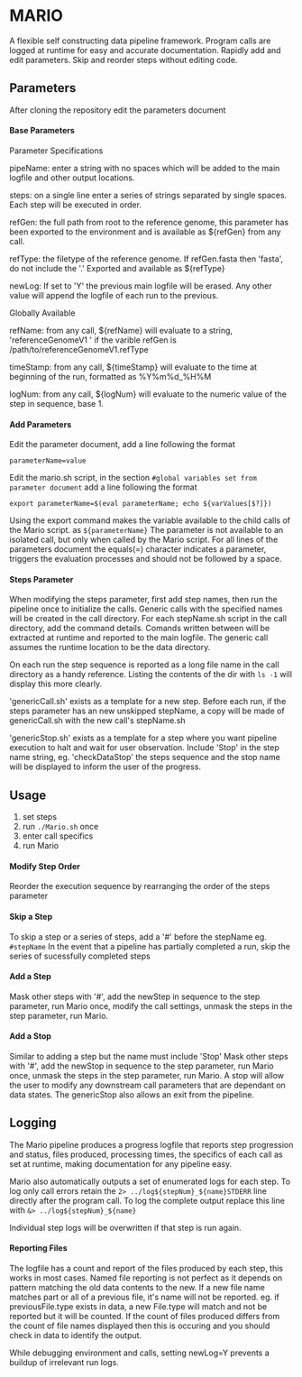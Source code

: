 # MARIO

A flexible self constructing data pipeline framework.
Program calls are logged at runtime for easy and accurate documentation.
Rapidly add and edit parameters.
Skip and reorder steps without editing code.

## Parameters

After cloning the repository edit the parameters document

#### Base Parameters

Parameter Specifications

pipeName: enter a string with no spaces which will be added to the main logfile and other output locations.

steps: on a single line enter a series of strings separated by single spaces. Each step will be executed in order.

refGen: the full path from root to the reference genome, this parameter has been exported to the environment and is available as ${refGen} from any call.

refType: the filetype of the reference genome. If refGen.fasta then 'fasta', do not include the '.' Exported and available as ${refType}

newLog: If set to 'Y' the previous main logfile will be erased. Any other value will append the logfile of each run to the previous.

Globally Available

refName:  from any call, ${refName} will evaluate to a string, 'referenceGenomeV1 ' if the varible refGen is /path/to/referenceGenomeV1.refType

timeStamp: from any call, ${timeStamp} will evaluate to the time at beginning of the run, formatted as %Y%m%d_%H%M

logNum: from any call, ${logNum} will evaluate to the numeric value of the step in sequence, base 1.

#### Add Parameters
Edit the parameter document, add a line following the format

	parameterName=value
Edit the mario.sh script, in the section `#global variables set from parameter document` add a line following the format

	export parameterName=$(eval parameterName; echo ${varValues[$?]})
Using the export command makes the variable available to the child calls of the Mario script.  as `${parameterName}`
The parameter is not available to an isolated call, but only when called by the Mario script.
For all lines of the parameters document the equals(=) character indicates a parameter, triggers the evaluation processes and should not be followed by a space.

#### Steps Parameter
When modifying the steps parameter, first add step names, then run the pipeline once to initialize the calls.
Generic calls with the specified names will be created in the call directory.
For each stepName.sh script in the call directory, add the command details.
Comands written between <CALL> <PARAMETERS> will be extracted at runtime and reported to the main logfile.
The generic call assumes the runtime location to be the data directory.

On each run the step sequence is reported as a long file name in the call directory as a handy reference. Listing the contents of the dir with `ls -1` will display this more clearly.

'genericCall.sh' exists as a template for a new step. Before each run, if the steps parameter has an new unskipped stepName,
a copy will be made of genericCall.sh with the new call's stepName.sh

'genericStop.sh' exists as a template for a step where you want pipeline execution to halt and wait for user observation. Include 'Stop' in the step name string, eg. 'checkDataStop' the steps sequence and the stop name will be displayed to inform the user of the progress.

## Usage

1. set steps
1. run `./Mario.sh` once
1. enter call specifics
1. run Mario

#### Modify Step Order
Reorder the execution sequence by rearranging the order of the steps parameter
#### Skip a Step
To skip a step or a series of steps, add a '#' before the stepName eg. `#stepName`
In the event that a pipeline has partially completed a run, skip the series of sucessfully completed steps
#### Add a Step
Mask other steps with '#', add the newStep in sequence to the step parameter, run Mario once, modify the call settings, unmask the steps in the step parameter, run Mario.
#### Add a Stop
Similar to adding a step but the name must include 'Stop'
Mask other steps with '#', add the newStop in sequence to the step parameter, run Mario once, unmask the steps in the step parameter, run Mario.
A stop will allow the user to modify any downstream call parameters that are dependant on data states. The genericStop also allows an exit from the pipeline.

## Logging

The Mario pipeline produces a progress logfile that reports step progression and status, files produced, processing times, the specifics of each call as set at runtime, making documentation for any pipeline easy.

Mario also automatically outputs a set of enumerated logs for each step.
To log only call errors retain the `2> ../log${stepNum}_${name}STDERR` line directly after the program call.
To log the complete output replace this line with `&> ../log${stepNum}_${name}`

Individual step logs will be overwritten if that step is run again.

#### Reporting Files
The logfile has a count and report of the files produced by each step, this works in most cases.
Named file reporting is not perfect as it depends on pattern matching the old data contents to the new.
If a new file name matches part or all of a previous file, it's name will not be reported.
eg. if previousFile.type exists in data, a new File.type will match and not be reported but it will be counted.
If the count of files produced differs from the count of file names displayed then this is occuring and you should check in data to identify the output.

While debugging environment and calls, setting newLog=Y prevents a buildup of irrelevant run logs.
